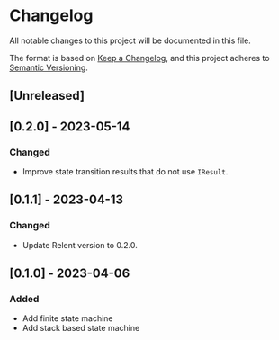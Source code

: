 # Changelog

All notable changes to this project will be documented in this file.

The format is based on [Keep a Changelog](https://keepachangelog.com/en/1.0.0/),
and this project adheres to [Semantic Versioning](https://semver.org/spec/v2.0.0.html).

## [Unreleased]

## [0.2.0] - 2023-05-14

### Changed
- Improve state transition results that do not use `IResult`.

## [0.1.1] - 2023-04-13

### Changed
- Update Relent version to 0.2.0.

## [0.1.0] - 2023-04-06

### Added
- Add finite state machine
- Add stack based state machine